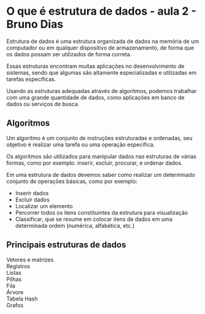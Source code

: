 # O que é estrutura de dados - aula 2 - Bruno Dias 

Estrutura de dados é uma estrutura organizada de dados na memória de um computador ou em qualquer dispositivo de armazenamento, de forma que os dados possam ser utilizados de forma correta.

Essas estruturas encontram muitas aplicações no desenvolvimento de sistemas, sendo que algumas são altamente especializadas e utilizadas em tarefas específicas.

Usando as estruturas adequadas através de algoritmos, podemos trabalhar com uma grande quantidade de dados, como aplicações em banco de dados ou serviços de busca.

## Algoritmos

Um algoritmo é um conjunto de instruções estruturadas e ordenadas, seu objetivo é realizar uma tarefa ou uma operação específica.

Os algoritmos são utilizados para manipular dados nas estruturas de várias formas, como por exemplo: inserir, excluir, procurar, e ordenar dados.

Em uma estrutura de dados devemos saber como realizar um determinado conjunto de operações básicas, como por exemplo: 

* Inserir dados
* Excluir dados 
* Localizar um elemento 
* Percorrer todos os itens constituintes da estrutura para visualização
* Classificar, que se resume em colocar itens de dados em uma determinada ordem (numérica, alfabética, etc.)

## Principais estruturas de dados

Vetores e matrizes </br>
Registros </br>
Listas </br>
Pilhas </br>
Fila </br>
Árvore </br>
Tabela Hash </br>
Grafos </br>


